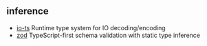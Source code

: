 ## inference

- [io-ts](https://github.com/gcanti/io-ts) Runtime type system for IO decoding/encoding
- [zod](https://github.com/colinhacks/zod) TypeScript-first schema validation with static type inference